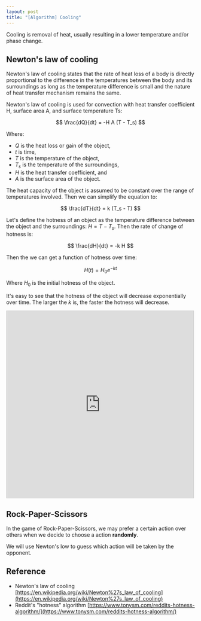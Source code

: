 ```yaml
---
layout: post
title: "[Algorithm] Cooling"
---
```


Cooling is removal of heat, usually resulting in a lower temperature and/or phase change.

## Newton's law of cooling

Newton's law of cooling states that the rate of heat loss of a body is directly proportional to the difference in the temperatures between the body and its surroundings as long as the temperature difference is small and the nature of heat transfer mechanism remains the same.

Newton's law of cooling is used for convection with heat transfer coefficient H, surface area A, and surface temperature Ts:

$$
\frac{dQ}{dt} = -H A (T - T_s)
$$

Where:
- $Q$ is the heat loss or gain of the object,
- $t$ is time,
- $T$ is the temperature of the object,
- $T_s$ is the temperature of the surroundings,
- $H$ is the heat transfer coefficient, and
- $A$ is the surface area of the object.

The heat capacity of the object is assumed to be constant over the range of temperatures involved. Then we can simplify the equation to:

$$
\frac{dT}{dt} = k (T_s - T)
$$

Let's define the hotness of an object as the temperature difference between the object and the surroundings: $H = T - T_s$. Then the rate of change of hotness is:

$$
\frac{dH}{dt} = -k H
$$

Then the we can get a function of hotness over time:

$$
H(t) = H_0 e^{-kt}
$$

Where $H_0$ is the initial hotness of the object.

It's easy to see that the hotness of the object will decrease exponentially over time. The larger the $k$ is, the faster the hotness will decrease.

<iframe src="https://www.desmos.com/calculator/jhznirkfzl?embed" width="500" height="500" style="border: 1px solid #ccc" frameborder=0></iframe>

## Rock-Paper-Scissors

In the game of Rock-Paper-Scissors, we may prefer a certain action over others when we decide to choose a action **randomly**.

We will use Newton's low to guess which action will be taken by the opponent.




## Reference

- Newton's law of cooling [https://en.wikipedia.org/wiki/Newton%27s_law_of_cooling](https://en.wikipedia.org/wiki/Newton%27s_law_of_cooling)
- Reddit's "hotness" algorithm [https://www.tonysm.com/reddits-hotness-algorithm/](https://www.tonysm.com/reddits-hotness-algorithm/)